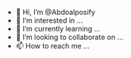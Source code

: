 - 👋 Hi, I’m @Abdoalposify
- 👀 I’m interested in ...
- 🌱 I’m currently learning ...
- 💞️ I’m looking to collaborate on ...
- 📫 How to reach me ...

<!---
Abdoalposify/Abdoalposify is a ✨ special ✨ repository because its `README.md` (this file) appears on your GitHub profile.
You can click the Preview link to take a look at your changes.
--->

